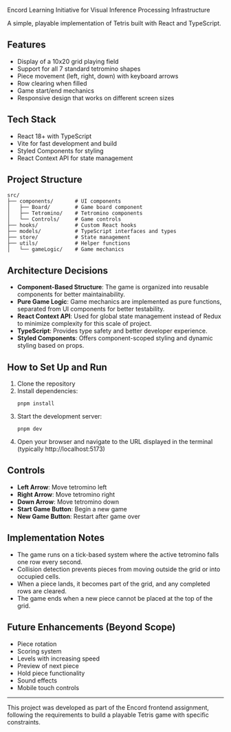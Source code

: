 Encord Learning Initiative for Visual Inference Processing Infrastructure

A simple, playable implementation of Tetris built with React and TypeScript.

## Features

- Display of a 10x20 grid playing field
- Support for all 7 standard tetromino shapes
- Piece movement (left, right, down) with keyboard arrows
- Row clearing when filled
- Game start/end mechanics
- Responsive design that works on different screen sizes

## Tech Stack

- React 18+ with TypeScript
- Vite for fast development and build
- Styled Components for styling
- React Context API for state management

## Project Structure

```
src/
├── components/       # UI components
│   ├── Board/        # Game board component
│   ├── Tetromino/    # Tetromino components
│   └── Controls/     # Game controls
├── hooks/            # Custom React hooks
├── models/           # TypeScript interfaces and types
├── store/            # State management
├── utils/            # Helper functions
│   └── gameLogic/    # Game mechanics
```

## Architecture Decisions

- **Component-Based Structure**: The game is organized into reusable components for better maintainability.
- **Pure Game Logic**: Game mechanics are implemented as pure functions, separated from UI components for better testability.
- **React Context API**: Used for global state management instead of Redux to minimize complexity for this scale of project.
- **TypeScript**: Provides type safety and better developer experience.
- **Styled Components**: Offers component-scoped styling and dynamic styling based on props.

## How to Set Up and Run

1. Clone the repository
2. Install dependencies:
   ```
   pnpm install
   ```
3. Start the development server:
   ```
   pnpm dev
   ```
4. Open your browser and navigate to the URL displayed in the terminal (typically http://localhost:5173)

## Controls

- **Left Arrow**: Move tetromino left
- **Right Arrow**: Move tetromino right
- **Down Arrow**: Move tetromino down
- **Start Game Button**: Begin a new game
- **New Game Button**: Restart after game over

## Implementation Notes

- The game runs on a tick-based system where the active tetromino falls one row every second.
- Collision detection prevents pieces from moving outside the grid or into occupied cells.
- When a piece lands, it becomes part of the grid, and any completed rows are cleared.
- The game ends when a new piece cannot be placed at the top of the grid.

## Future Enhancements (Beyond Scope)

- Piece rotation
- Scoring system
- Levels with increasing speed
- Preview of next piece
- Hold piece functionality
- Sound effects
- Mobile touch controls

---

This project was developed as part of the Encord frontend assignment, following the requirements to build a playable Tetris game with specific constraints. 